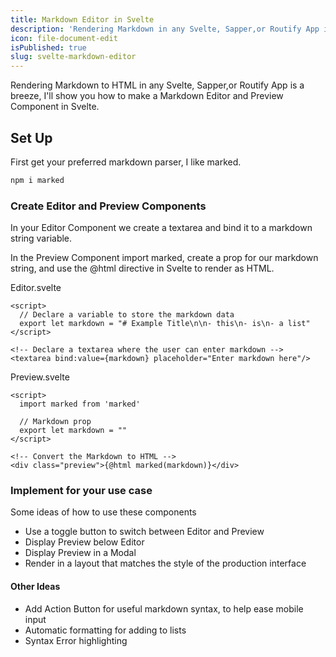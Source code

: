 ```yaml
---
title: Markdown Editor in Svelte
description: 'Rendering Markdown in any Svelte, Sapper,or Routify App is a breeze, lets see how to make a Markdown Editor and Preview Component in Svelte.'
icon: file-document-edit
isPublished: true
slug: svelte-markdown-editor
---
```


Rendering Markdown to HTML in any Svelte, Sapper,or Routify App is a breeze, I'll show you how to make a Markdown Editor and Preview Component in Svelte.

## Set Up

First get your preferred markdown parser, I like marked.

```bash
npm i marked
```

### Create Editor and Preview Components

In your Editor Component we create a textarea and bind it to a markdown string variable.  

In the Preview Component import marked, create a prop for our markdown string, and use the @html directive in Svelte to render as HTML.

Editor.svelte

```svelte
<script>
  // Declare a variable to store the markdown data
  export let markdown = "# Example Title\n\n- this\n- is\n- a list"
</script>

<!-- Declare a textarea where the user can enter markdown -->
<textarea bind:value={markdown} placeholder="Enter markdown here"/>
```

Preview.svelte

```svelte
<script>
  import marked from 'marked'
  
  // Markdown prop
  export let markdown = ""
</script>

<!-- Convert the Markdown to HTML -->
<div class="preview">{@html marked(markdown)}</div>
```

### Implement for your use case

Some ideas of how to use these components

- Use a toggle button to switch between Editor and Preview
- Display Preview below Editor
- Display Preview in a Modal
- Render in a layout that matches the style of the production interface

#### Other Ideas

- Add Action Button for useful markdown syntax, to help ease mobile input
- Automatic formatting for adding to lists
- Syntax Error highlighting
  